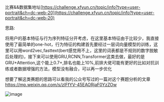 
比赛&&数据集地址[https://challenge.xfyun.cn/topic/info?type=user-portrait&ch=dc-web-20](https://challenge.xfyun.cn/topic/info?type=user-portrait&ch=dc-web-20)

思路:

将用户的基本特征与行为序列特征分开考虑，在这里基本特征由于比较少，我直接使用了最简单的one-hot，行为特征的构建首先要经过一层词向量模型的训练，这里可以用word2vec,fasttext(bert感觉用不上，这里的词表都是不规则的数字脱敏后处理的)，接下来可以使用GRU,RCNN,Transformer这类去做，最好的是GRU+Attention,这个能上0.7+,排名也能上10%,前排大佬可能有更好的比如对抗训练或者数据增强的方法，模型没有融合，可以再一步优化

想要了解这类赛题的思路可以看我的公众号写过的一篇对这个赛题分析的文章 https://mp.weixin.qq.com/s/zlFfYV-45EAORjaF0YzZOw

![image](https://user-images.githubusercontent.com/41276134/137570452-9bcee0bb-eeed-471a-afb8-db0788ad5f96.png)


